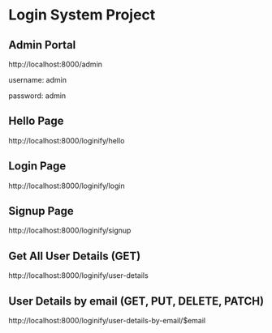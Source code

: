 # Login System Project

## Admin Portal
http://localhost:8000/admin

username: admin

password: admin

## Hello Page
http://localhost:8000/loginify/hello

## Login Page
http://localhost:8000/loginify/login

## Signup Page
http://localhost:8000/loginify/signup

## Get All User Details (GET)
http://localhost:8000/loginify/user-details

## User Details by email (GET, PUT, DELETE, PATCH)
http://localhost:8000/loginify/user-details-by-email/$email

